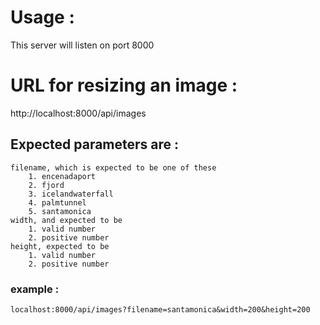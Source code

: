 # Usage :

This server will listen on port 8000

# URL for resizing an image :

http://localhost:8000/api/images

## Expected parameters are :
	filename, which is expected to be one of these 
		1. encenadaport
		2. fjord
		3. icelandwaterfall
		4. palmtunnel
		5. santamonica
	width, and expected to be 
		1. valid number
		2. positive number 
	height, expected to be 
		1. valid number
		2. positive number
### example :
	localhost:8000/api/images?filename=santamonica&width=200&height=200
